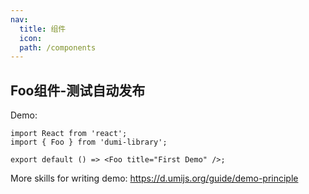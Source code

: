 ```yaml
---
nav:
  title: 组件
  icon: 
  path: /components
---
```


## Foo组件-测试自动发布

Demo:

```tsx
import React from 'react';
import { Foo } from 'dumi-library';

export default () => <Foo title="First Demo" />;
```

More skills for writing demo: https://d.umijs.org/guide/demo-principle
